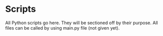 # Scripts
All Python scripts go here. They will be sectioned off by their purpose. All files can be called by using main.py file (not given yet).
